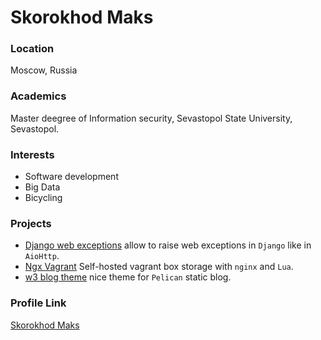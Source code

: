 # Skorokhod Maks

### Location

Moscow, Russia

### Academics

Master deegree of Information security, Sevastopol State University, Sevastopol.

### Interests

- Software development
- Big Data
- Bicycling

### Projects

- [Django web exceptions](https://github.com/samael500/web-exceptions) allow to raise web exceptions in `Django` like in `AioHttp`.
- [Ngx Vagrant](https://github.com/samael500/ngx-vagrant) Self-hosted vagrant box storage with `nginx` and `Lua`.
- [w3 blog theme](https://github.com/samael500/w3-personal-blog) nice theme for `Pelican` static blog.

### Profile Link

[Skorokhod Maks](https://github.com/samael500)
